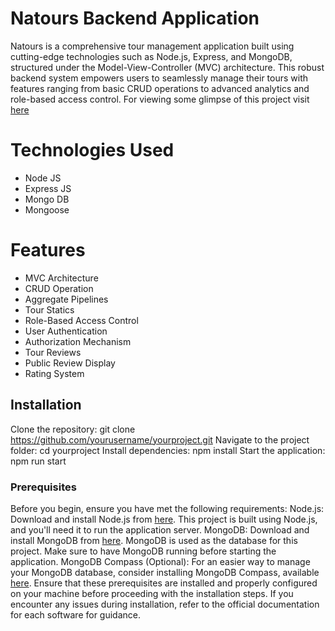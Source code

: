 # Natours Backend Application 
Natours is a comprehensive tour management application built using cutting-edge technologies such as Node.js, Express, and MongoDB, structured under the Model-View-Controller (MVC) architecture. This robust backend system empowers users to seamlessly manage their tours with features ranging from basic CRUD operations to advanced analytics and role-based access control.
For viewing some glimpse of this project visit [here](https://www.linkedin.com/posts/moazzam-akmal_tech-nodejs-expressjs-activity-7169326565053325312-0Cbj?utm_source=share&utm_medium=member_desktop)

# Technologies Used
 - Node JS
 - Express JS
 - Mongo DB
 - Mongoose

# Features
- MVC Architecture
- CRUD Operation
- Aggregate Pipelines
- Tour Statics
- Role-Based Access Control
- User Authentication
- Authorization Mechanism
- Tour Reviews
- Public Review Display
- Rating System

## Installation
Clone the repository: git clone https://github.com/yourusername/yourproject.git
Navigate to the project folder: cd yourproject
Install dependencies: npm install
Start the application: npm run start

### Prerequisites
Before you begin, ensure you have met the following requirements:
Node.js: Download and install Node.js from [here](https://nodejs.org/). This project is built using Node.js, and you'll need it to run the application server.
MongoDB: Download and install MongoDB from [here](https://www.mongodb.com/try/download/community). MongoDB is used as the database for this project. Make sure to have MongoDB running before starting the application.
MongoDB Compass (Optional): For an easier way to manage your MongoDB database, consider installing MongoDB Compass, available [here](https://www.mongodb.com/try/download/shell).
Ensure that these prerequisites are installed and properly configured on your machine before proceeding with the installation steps. If you encounter any issues during installation, refer to the official documentation for each software for guidance.
